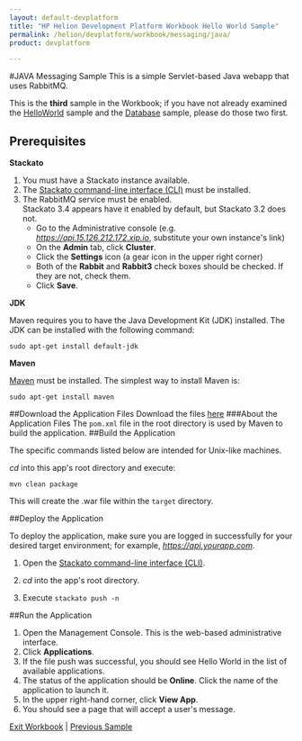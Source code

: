 ```yaml
---
layout: default-devplatform
title: "HP Helion Development Platform Workbook Hello World Sample"
permalink: /helion/devplatform/workbook/messaging/java/
product: devplatform

---
```

#JAVA Messaging Sample
This is a simple Servlet-based Java webapp that uses RabbitMQ. 

This is the **third** sample in the Workbook; if you have not already examined the [HelloWorld](/helion/devplatform/workbook/helloworld/java/) sample and the [Database](/helion/devplatform/workbook/database/java/) sample, please do those two first.


## Prerequisites
**Stackato**

1. You must have a Stackato instance available. 
2. The  [Stackato command-line interface (CLI)](http://docs.stackato.com/user/client/index.html#client) must be installed. 
3. The RabbitMQ service must be enabled. <br> Stackato 3.4 appears have it enabled by default, but Stackato 3.2 does not. 
	- Go to the Administrative console (e.g. *https://api.15.126.212.172.xip.io*, substitute your own instance's link)
	- On the **Admin** tab, click **Cluster**.
	- Click the **Settings** icon (a gear icon in the upper right corner)
	- Both of the **Rabbit** and **Rabbit3** check boxes should be checked. If they are not, check them.
	- Click **Save**.

**JDK**

Maven requires you to have the Java Development Kit (JDK) installed. The JDK can be installed with the following command:

	sudo apt-get install default-jdk

**Maven**

[Maven](http://maven.apache.org/ "Maven") must be installed. 
The simplest way to install Maven is:

	sudo apt-get install maven 
##Download the Application Files
Download the files [here](https://gitlab.gozer.hpcloud.net/developer-experience/rabbitmq-java)
###About the Application Files
 The `pom.xml` file 
in the root directory is used by Maven to build the application.
##Build the Application

The specific commands listed below are intended for Unix-like machines.

 *cd* into this app's root directory and execute:

	mvn clean package

This will create the .war file within the `target` directory.


##Deploy the Application

To deploy the application, make sure you are logged in successfully for your desired target environment; for example, *https://api.yourapp.com*.

1. Open the  [Stackato command-line interface (CLI)](http://docs.stackato.com/user/client/index.html#client).

2. *cd* into the app's root directory.
3. Execute `stackato push -n` 

##Run the Application

1. Open the Management Console. This is the web-based administrative interface.
2. Click **Applications**.
3. If the file push was successful, you should see Hello World in the list of available applications. 
4. The status of the application should be **Online**. Click the name of the application to launch it. 
5. In the upper right-hand corner, click **View App**.
6. You should see a page that will accept a user's message.


[Exit Workbook](/helion/devplatform/) | [Previous Sample](/helion/devplatform/workbook/database/java/) 